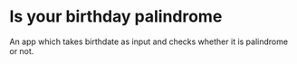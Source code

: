 # Is your birthday palindrome
 An  app which takes birthdate as input and checks whether it is palindrome or  not.
